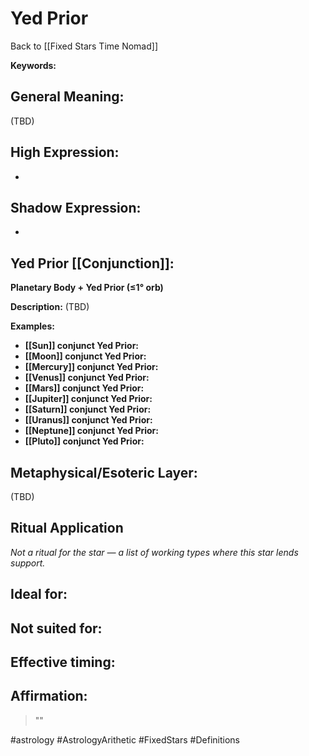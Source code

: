 # Yed Prior

Back to [[Fixed Stars Time Nomad]]

**Keywords:** 

## General Meaning:
(TBD)

## High Expression:
- 

## Shadow Expression:
- 

## Yed Prior [[Conjunction]]:

**Planetary Body + Yed Prior (≤1° orb)**

**Description:**
(TBD)

**Examples:**
- **[[Sun]] conjunct Yed Prior:** 
- **[[Moon]] conjunct Yed Prior:** 
- **[[Mercury]] conjunct Yed Prior:** 
- **[[Venus]] conjunct Yed Prior:** 
- **[[Mars]] conjunct Yed Prior:** 
- **[[Jupiter]] conjunct Yed Prior:** 
- **[[Saturn]] conjunct Yed Prior:** 
- **[[Uranus]] conjunct Yed Prior:** 
- **[[Neptune]] conjunct Yed Prior:** 
- **[[Pluto]] conjunct Yed Prior:** 

## Metaphysical/Esoteric Layer:
(TBD)

## Ritual Application
*Not a ritual for the star — a list of working types where this star lends support.*

**Ideal for:**
- 
**Not suited for:**
- 
**Effective timing:**
- 

## Affirmation:

> ""

#astrology #AstrologyArithetic #FixedStars #Definitions
